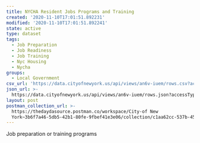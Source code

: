 ```yaml
---
title: NYCHA Resident Jobs Programs and Training
created: '2020-11-10T17:01:51.892231'
modified: '2020-11-10T17:01:51.892241'
state: active
type: dataset
tags:
  - Job Preparation
  - Job Readiness
  - Job Training
  - Nyc Housing
  - Nycha
groups:
  - Local Government
csv_url: 'https://data.cityofnewyork.us/api/views/an6v-iuem/rows.csv?accessType=DOWNLOAD'
json_url: >-
  https://data.cityofnewyork.us/api/views/an6v-iuem/rows.json?accessType=DOWNLOAD
layout: post
postman_collection_url: >-
  https://thedaydasource.postman.co/workspace/City-of New
  York~3b6f7a46-5db5-42b1-80fe-9fbef41e3e06/collection/c1aa62cc-537b-455a-a7b4-74aee8a89bf3
---
```

Job preparation or training programs
